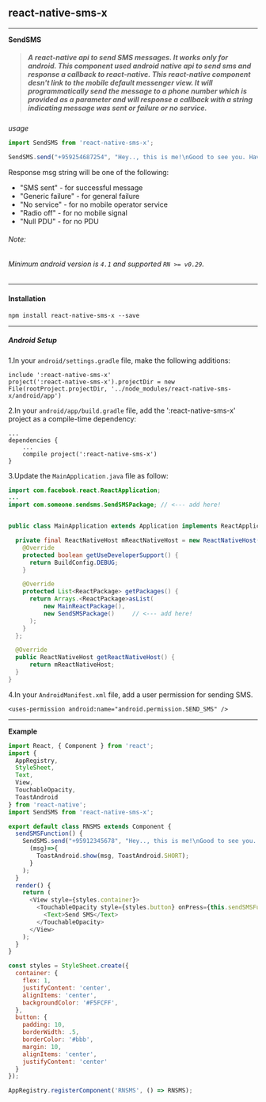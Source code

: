 ## react-native-sms-x
***
**SendSMS**

> ##### A react-native api to send SMS messages. It works only for android. This component used android native api to send sms and response a callback to react-native. This react-native component desn't link to the mobile default messenger view. It will programmatically send the message to a phone number which is provided as a parameter and will response a callback with a string indicating message was sent or failure or no service.

*usage*
```js
import SendSMS from 'react-native-sms-x';

SendSMS.send("+959254687254", "Hey.., this is me!\nGood to see you. Have a nice day.", (msg)=>{ alert(msg) });
```

Response msg string will be one of the following:

+ "SMS sent"        - for successful message
+ "Generic failure" - for general failure
+ "No service"      - for no mobile operator service
+ "Radio off"       - for no mobile signal
+ "Null PDU"        - for no PDU

###### *Note:*

###### Minimum android version is `4.1` and supported `RN >= v0.29`.
---
#### Installation
```
npm install react-native-sms-x --save
```
---
##### **Android Setup**

1.In your `android/settings.gradle` file, make the following additions:

```
include ':react-native-sms-x'
project(':react-native-sms-x').projectDir = new File(rootProject.projectDir, '../node_modules/react-native-sms-x/android/app')
```

2.In your `android/app/build.gradle` file, add the ':react-native-sms-x' project as a compile-time dependency:

```
...
dependencies {
    ...
    compile project(':react-native-sms-x')
}
```

3.Update the `MainApplication.java` file as follow:

```java
import com.facebook.react.ReactApplication;
...
import com.someone.sendsms.SendSMSPackage; // <--- add here!


public class MainApplication extends Application implements ReactApplication {

  private final ReactNativeHost mReactNativeHost = new ReactNativeHost(this) {
    @Override
    protected boolean getUseDeveloperSupport() {
      return BuildConfig.DEBUG;
    }

    @Override
    protected List<ReactPackage> getPackages() {
      return Arrays.<ReactPackage>asList(
          new MainReactPackage(),
          new SendSMSPackage()     // <--- add here!
      );
    }
  };

  @Override
  public ReactNativeHost getReactNativeHost() {
      return mReactNativeHost;
  }
}
```

4.In your `AndroidManifest.xml` file, add a user permission for sending SMS.

```
<uses-permission android:name="android.permission.SEND_SMS" />
```
---
**Example**

```js
import React, { Component } from 'react';
import {
  AppRegistry,
  StyleSheet,
  Text,
  View,
  TouchableOpacity,
  ToastAndroid
} from 'react-native';
import SendSMS from 'react-native-sms-x';

export default class RNSMS extends Component {
  sendSMSFunction() {
    SendSMS.send("+95912345678", "Hey.., this is me!\nGood to see you. Have a nice day.",
      (msg)=>{
        ToastAndroid.show(msg, ToastAndroid.SHORT);
      }
    );
  }
  render() {
    return (
      <View style={styles.container}>        
        <TouchableOpacity style={styles.button} onPress={this.sendSMSFunction.bind(this)}>
          <Text>Send SMS</Text>
        </TouchableOpacity>
      </View>
    );
  }
}

const styles = StyleSheet.create({
  container: {
    flex: 1,
    justifyContent: 'center',
    alignItems: 'center',
    backgroundColor: '#F5FCFF',
  },  
  button: {
    padding: 10,
    borderWidth: .5,
    borderColor: '#bbb',
    margin: 10,
    alignItems: 'center',
    justifyContent: 'center'
  }
});

AppRegistry.registerComponent('RNSMS', () => RNSMS);
```
